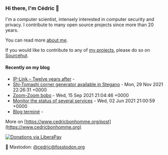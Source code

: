 ### Hi there, I'm Cédric 👋

I'm a computer scientist, intensely interested in computer security and privacy.
I contribute to many open source projects since more than 20 years.

You can read more [about me](https://www.cedricbonhomme.org/about).

If you would like to contribute to any of
[my projects](https://www.cedricbonhomme.org/software), please do so on
[Sourcehut](https://sr.ht/~cedric).


#### Recently on my blog

<!-- blog starts -->
* [IP-Link – Twelve years after](https://www.cedricbonhomme.org/post/2022/01/27/ip-link-twelve-years-after/) - 
* [Shi-Tomashi corner generator available in Stegano](https://www.cedricbonhomme.org/post/2021/11/29/shi-tomashi-corner-generator-available-in-stegano/) - Mon, 29 Nov 2021 22:26:31 +0000
* [Zoom-Zoom bobo](https://www.cedricbonhomme.org/post/2021/09/15/zoom-zoom-bobo/) - Wed, 15 Sep 2021 21:04:46 +0000
* [Monitor the status of several services](https://www.cedricbonhomme.org/post/2021/06/02/monitor-the-status-of-several-services/) - Wed, 02 Jun 2021 21:00:59 +0000
* [Blog terminé](https://www.cedricbonhomme.org/post/2021/03/16/blog-termin%C3%A9/) - 
<!-- blog ends -->

More on [https://www.cedricbonhomme.org/post](https://www.cedricbonhomme.org)

[![Donations via LiberaPay](https://img.shields.io/liberapay/gives/cedricbonhomme.svg?logo=liberapay)](https://liberapay.com/cedricbonhomme)

🐘 Mastodon: [@cedric@fosstodon.org](https://fosstodon.org/@cedric)
